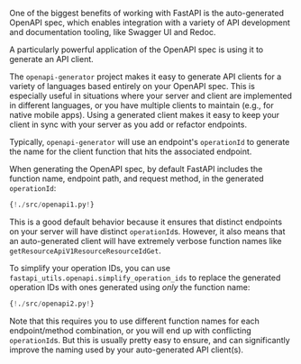 One of the biggest benefits of working with FastAPI is the auto-generated OpenAPI spec, which enables
integration with a variety of API development and documentation tooling, like Swagger UI and Redoc.

A particularly powerful application of the OpenAPI spec is using it to generate an API client.

The `openapi-generator` project makes it easy to generate API clients for a variety of languages based
entirely on your OpenAPI spec. This is especially useful in situations where your server and client are
implemented in different languages, or you have multiple clients to maintain (e.g., for native mobile apps).
Using a generated client makes it easy to keep your client in sync with your server as you add or refactor endpoints.

Typically, `openapi-generator` will use an endpoint's `operationId` to generate the name for the client function
that hits the associated endpoint.

When generating the OpenAPI spec, by default FastAPI includes the function name, endpoint path, and request method,
in the generated `operationId`:

```python hl_lines="12"
{!./src/openapi1.py!}
```

This is a good default behavior because it ensures that distinct endpoints on your server
will have distinct `operationId`s. However, it also means that an auto-generated client will have
extremely verbose function names like `getResourceApiV1ResourceResourceIdGet`.

To simplify your operation IDs, you can use `fastapi_utils.openapi.simplify_operation_ids` to replace
the generated operation IDs with ones generated using *only* the function name:

```python hl_lines="3 13 16"
{!./src/openapi2.py!}
```

Note that this requires you to use different function names for each endpoint/method combination, or you
will end up with conflicting `operationId`s. But this is usually pretty easy to ensure, and can 
significantly improve the naming used by your auto-generated API client(s).
